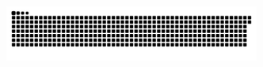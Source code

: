![Snake Animation](https://raw.githubusercontent.com/thomastschinkel/thomastschinkel/output/github-contribution-grid-snake.svg)
